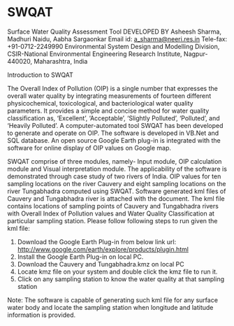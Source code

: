 SWQAT
=====

Surface Water Quality Assessment Tool
DEVELOPED BY
Asheesh Sharma, Madhuri Naidu, Aabha Sargaonkar
Email id: a_sharma@neeri.res.in
Tele-fax: +91-0712-2249990
Environmental System Design and Modelling Division,
CSIR-National Environmental Engineering Research Institute, 
Nagpur-440020, Maharashtra, India

Introduction to SWQAT

The Overall Index of Pollution (OIP) is a single number that expresses the overall water quality 
by integrating measurements of fourteen different physicochemical, toxicological, and bacteriological 
water quality parameters. It provides a simple and concise method for water quality classification as, 
‘Excellent’, ‘Acceptable’, ‘Slightly Polluted’, ‘Polluted’, and ‘Heavily Polluted’. A computer-automated 
tool SWQAT has been developed to generate and operate on OIP. The software is developed in VB.Net and 
SQL database. An open source Google Earth plug-in is integrated with the software for online display of 
OIP values on Google map.

SWQAT comprise of three modules, namely- Input module, OIP calculation module and Visual interpretation module.
The applicability of the software is demonstrated through case study of two rivers of India. OIP values for ten 
sampling locations on the river Cauvery and eight sampling locations on the river Tungabhadra computed using SWQAT. 
Software generated kml files of Cauvery and Tungabhadra river is attached with the document. 
The kml file contains locations of sampling points of Cauvery and Tungabhadra rivers with Overall Index of Pollution 
values and Water Quality Classification at particular sampling station. Please follow following steps to run given 
the kml file:

1.  Download the Google Earth Plug-in from below link
url: http://www.google.com/earth/explore/products/plugin.html
2.	Install the Google Earth Plug-in on local PC.
3.	Download the Cauvery and Tungabhadra.kmz on local PC 
4.	Locate kmz file on your system and double click the kmz file to run it.
5.	Click on any sampling station to know the water quality at that sampling station

Note: The software is capable of generating such kml file for any surface water body and 
locate the sampling station when longitude and latitude information is provided.


